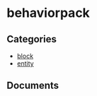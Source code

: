 # behaviorpack

## Categories
- [block](./block/index.md)
- [entity](./entity/index.md)

## Documents
